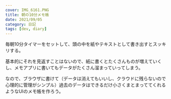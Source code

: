 ```yaml
---
cover: IMG_6161.PNG
title: 朝の10分メモ帳
date: 2021/09/05
category: 日記
tags: [dev, diary]
---
```


毎朝10分タイマーをセットして、頭の中を紙やテキストとして書き出すとスッキリする。

<!--more-->

基本的にそれを見返すことはないので、紙に書くとたくさんものが増えていくし、メモアプリに書いてもデータがたくさん溜まっていってしまう。

なので、ブラウザに書けて（データは消えてもいいし、クラウドに残らないので心理的に管理がシンプル）過去のデータはできるだけ小さくまとまっててくれるようなUIのメモ帳を作ろう。